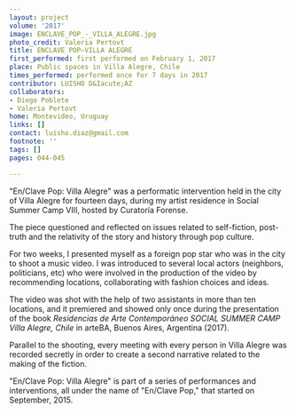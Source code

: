 ```yaml
---
layout: project
volume: '2017'
image: ENCLAVE_POP_-_VILLA_ALEGRE.jpg
photo_credit: Valeria Pertovt
title: ENCLAVE POP—VILLA ALEGRE
first_performed: first performed on February 1, 2017
place: Public spaces in Villa Alegre, Chile
times_performed: performed once for 7 days in 2017
contributor: LUISHO D&Iacute;AZ
collaborators:
- Diego Poblete
- Valeria Pertovt
home: Montevideo, Uruguay
links: []
contact: luisho.diaz@gmail.com
footnote: ''
tags: []
pages: 044-045

---
```


"En/Clave Pop: Villa Alegre" was a performatic intervention held in the city of Villa Alegre for fourteen days, during my artist residence in Social Summer Camp VIII, hosted by Curator&iacute;a Forense.

The piece questioned and reflected on issues related to self-fiction, post-truth and the relativity of the story and history through pop culture.

For two weeks, I presented myself as a foreign pop star who was in the city to shoot a music video. I was introduced to several local actors (neighbors, politicians, etc) who were involved in the production of the video by recommending locations, collaborating with fashion choices and ideas.

The video was shot with the help of two assistants in more than ten locations, and it premiered and showed only once during the presentation of the book _Residencias de Arte Contempor&aacute;neo SOCIAL SUMMER CAMP Villa Alegre, Chile_ in arteBA, Buenos Aires, Argentina (2017).

Parallel to the shooting, every meeting with every person in Villa Alegre was recorded secretly in order to create a second narrative related to the making of the fiction.

"En/Clave Pop: Villa Alegre" is part of a series of performances and interventions, all under the name of "En/Clave Pop," that started on September, 2015.

